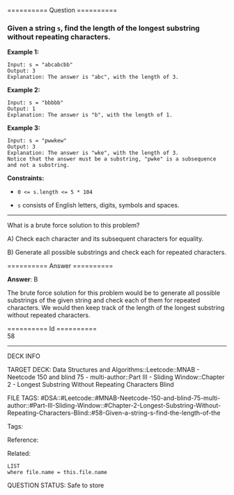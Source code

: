 ========== Question ==========  

### Given a string `s`, find the length of the **longest** **substring** without repeating characters.

**Example 1:**

```
Input: s = "abcabcbb"
Output: 3
Explanation: The answer is "abc", with the length of 3.
```

**Example 2:**

```
Input: s = "bbbbb"
Output: 1
Explanation: The answer is "b", with the length of 1.
```

**Example 3:**

```
Input: s = "pwwkew"
Output: 3
Explanation: The answer is "wke", with the length of 3.
Notice that the answer must be a substring, "pwke" is a subsequence and not a substring.
```

**Constraints:**

- `0 <= s.length <= 5 * 104`

- `s` consists of English letters, digits, symbols and spaces.

---

What is a brute force solution to this problem?

A) Check each character and its subsequent characters for equality.

B) Generate all possible substrings and check each for repeated characters.  

========== Answer ==========  

**Answer**: B

The brute force solution for this problem would be to generate all possible
substrings of the given string and check each of them for repeated characters.
We would then keep track of the length of the longest substring without repeated
characters.

========== Id ==========  
58

---

DECK INFO

TARGET DECK: Data Structures and Algorithms::Leetcode::MNAB - Neetcode 150 and blind 75 - multi-author::Part III - Sliding Window::Chapter 2 - Longest Substring Without Repeating Characters Blind

FILE TAGS: #DSA::#Leetcode::#MNAB-Neetcode-150-and-blind-75-multi-author::#Part-III-Sliding-Window::#Chapter-2-Longest-Substring-Without-Repeating-Characters-Blind::#58-Given-a-string-s-find-the-length-of-the

Tags:

Reference:

Related:

```dataview
LIST
where file.name = this.file.name
```
QUESTION STATUS: Safe to store
